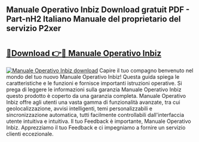 ## Manuale Operativo Inbiz Download gratuit PDF - Part-nH2 Italiano Manuale del proprietario del servizio P2xer

# <h2><a href="http://df9hdl0.blite.top/?on=Manuale+Operativo+Inbiz">🔗Download 👉🔴 Manuale Operativo Inbiz</a></h2>

[![Manuale Operativo Inbiz download](https://i.imgur.com/lujVjoI.png)](http://df9hdl0.blite.top/?on=Manuale+Operativo+Inbiz)
Capire il tuo compagno benvenuto nel mondo del tuo nuovo Manuale Operativo Inbiz! Questa guida spiega le caratteristiche e le funzioni e fornisce importanti istruzioni operative. Si prega di leggere le informazioni sulla garanzia Manuale Operativo Inbiz questo prodotto è coperto da una garanzia completa. Manuale Operativo Inbiz offre agli utenti una vasta gamma di funzionalità avanzate, tra cui geolocalizzazione, avvisi intelligenti, temi personalizzabili e sincronizzazione automatica, tutti facilmente controllabili dall'interfaccia utente intuitiva e intuitiva. Il tuo Feedback è importante, Manuale Operativo Inbiz. Apprezziamo il tuo Feedback e ci impegniamo a fornire un servizio clienti eccezionale.
